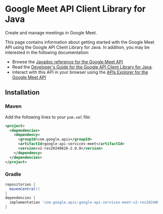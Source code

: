 # Google Meet API Client Library for Java

Create and manage meetings in Google Meet.

This page contains information about getting started with the Google Meet API
using the Google API Client Library for Java. In addition, you may be interested
in the following documentation:

* Browse the [Javadoc reference for the Google Meet API][javadoc]
* Read the [Developer's Guide for the Google API Client Library for Java][google-api-client].
* Interact with this API in your browser using the [APIs Explorer for the Google Meet API][api-explorer]

## Installation

### Maven

Add the following lines to your `pom.xml` file:

```xml
<project>
  <dependencies>
    <dependency>
      <groupId>com.google.apis</groupId>
      <artifactId>google-api-services-meet</artifactId>
      <version>v2-rev20240626-2.0.0</version>
    </dependency>
  </dependencies>
</project>
```

### Gradle

```gradle
repositories {
  mavenCentral()
}
dependencies {
  implementation 'com.google.apis:google-api-services-meet:v2-rev20240626-2.0.0'
}
```

[javadoc]: https://googleapis.dev/java/google-api-services-meet/latest/index.html
[google-api-client]: https://github.com/googleapis/google-api-java-client/
[api-explorer]: https://developers.google.com/apis-explorer/#p/meet/v1/
